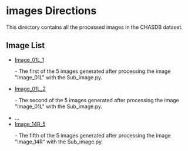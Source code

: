 # images Directions

This directory contains all the processed images in the CHASDB dataset.

## Image List

- [Image_01L_1](./Image_01L_1.png) <p>  - The first of the 5 images generated after processing the image "Image_01L" with the Sub_image.py.</p>
- [Image_01L_2](./Image_01L_2.png) <p>  - The second of the 5 images generated after processing the image "Image_01L" with the Sub_image.py.
-  ...
- [Image_14R_5](./Image_14R_5.png) <p>  - The fifth of the 5 images generated after processing the image "Image_14R" with the Sub_image.py.
